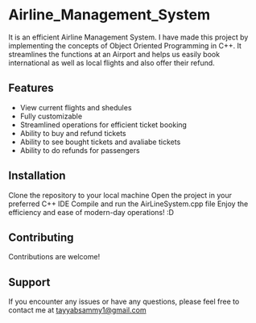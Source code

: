 # Airline_Management_System
It is an efficient Airline Management System. I have made this project by implementing the concepts of Object Oriented Programming in C++. It streamlines the functions at an Airport and helps us easily book international as well as local flights and also offer their refund.

## Features
* View current flights and shedules
* Fully customizable
* Streamlined operations for efficient ticket booking
* Ability to buy and refund tickets
* Ability to see bought tickets and avaliabe tickets
* Ability to do refunds for passengers


## Installation
Clone the repository to your local machine
Open the project in your preferred C++ IDE
Compile and run the AirLineSystem.cpp file
Enjoy the efficiency and ease of modern-day operations! :D

## Contributing
Contributions are welcome! 

## Support
If you encounter any issues or have any questions, please feel free to contact me at tayyabsammy1@gmail.com






